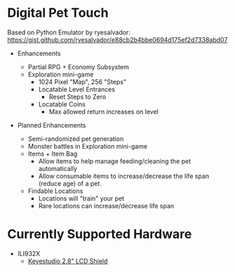 # Digital Pet Touch
Based on Python Emulator by ryesalvador: https://gist.github.com/ryesalvador/e88cb2b4bbe0694d175ef2d7338abd07

* Enhancements
  * Partial RPG + Economy Subsystem
  * Exploration mini-game
    * 1024 Pixel "Map", 256 "Steps"
    * Locatable Level Entrances
      * Reset Steps to Zero
    * Locatable Coins
      * Max allowed return increases on level

* Planned Enhancements
  * Semi-randomized pet generation
  * Monster battles in Exploration mini-game
  * Items + Item Bag
    * Allow items to help manage feeding/cleaning the pet automatically
    * Allow consumable items to increase/decrease the life span (reduce age) of a pet.
  * Findable Locations
    * Locations will "train" your pet
    * Rare locations can increase/decrease life span

# Currently Supported Hardware

 * ILI932X
   * [Keyestudio 2.8" LCD Shield](https://www.keyestudio.com/products/keyestudio-28-inch-240320-tft-lcd-shield-for-arduino-uno-r3)
